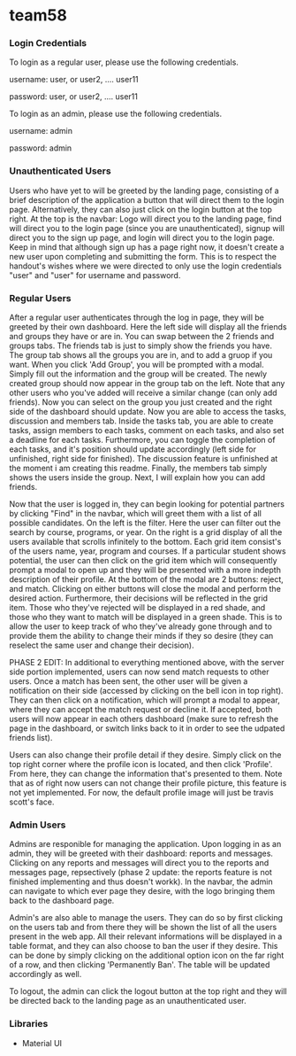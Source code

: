 # team58

### Login Credentials

To login as a regular user, please use the following credentials.

  username: user, or user2, .... user11
  
  password: user, or user2, .... user11
  
To login as an admin, please use the following credentials.

  username: admin
  
  password: admin

### Unauthenticated Users
Users who have yet to will be greeted by the landing page, consisting of a brief description of the application a button that will direct them to the login page. Alternatively, they can also just click on the login button at the top right. At the top is the navbar: Logo will direct you to the landing page, find will direct you to the login page (since  you are unauthenticated), signup will direct you to the sign up page, and login will direct you to the login page. Keep in mind that although sign up has a page right now, it doesn't create a new user upon completing and submitting the form. This is to respect the handout's wishes where we were directed to only use the login credentials "user" and "user" for username and password. 
### Regular Users
After a regular user authenticates through the log in page, they will be greeted by their own dashboard. Here the left side will display all the friends and groups they have or are in. You can swap between the 2 friends and groups tabs. The friends tab is just to simply show the friends you have. The group tab shows all the groups you are in, and to add a gruop if you want. When you click 'Add Group', you will be prompted with a modal. Simply fill out the information and the group will be created. The newly created group should now appear in the group tab on the left. Note that any other users who you've added will receive a similar change (can only add friends). Now you can select on the group you just created and the right side of the dashboard should update. Now you are able to access the tasks, discussion and members tab. Inside the tasks tab, you are able to create tasks, assign members to each tasks, comment on each tasks, and also set a deadline for each tasks. Furthermore, you can toggle the completion of each tasks, and it's position should update accordingly (left side for unfinished, right side for finished). The discussion feature is unfinished at the moment i am creating this readme. 
Finally, the members tab simply shows the users inside the group. Next, I will explain how you can add friends.

Now that the user is logged in, they can begin looking for potential partners by clicking "Find" in the navbar, which will greet them with a list of all possible candidates. On the left is the filter. Here the user can filter out the search by course, programs, or year. On the right is a grid display of all the users available that scrolls infinitely to the bottom. Each grid item consist's of the users name, year, program and courses. If a particular student shows potential, the user can then click on the grid item which will consequently prompt a modal to open up and they will be presented with a more indepth description of their profile. At the bottom of the modal are 2 buttons: reject, and match. Clicking on either buttons will close the modal and perform the desired action. Furthermore, their decisions will be reflected in the grid item. Those who they've rejected will be displayed in a red shade, and those who they want to match will be displayed in a green shade. This is to allow the user to keep track of who they've already gone through and to provide them the ability to change their minds if they so desire (they can reselect the same user and change their decision).

PHASE 2 EDIT: 
In additional to everything mentioned above, with the server side portion implemented, users can now send match requests to other users. Once a match has been sent, the other user will be given a notification on their side (accessed by clicking on the bell icon in top right). They can then click on a notification, which will prompt a modal to appear, where they can accept the match request or decline it. If accepted, both users will now appear in each others dashboard (make sure to refresh the page in the dashboard, or switch links back to it in order to see the udpated friends list).

Users can also change their profile detail if they desire. Simply click on the top right corner where the profile icon is located, and then click 'Profile'. From here, they can change the information that's presented to them. Note that as of right now users can not change their profile picture, this feature is not yet implemented. For now, the default profile image will just be travis scott's face.


### Admin Users
Admins are responible for managing the application. Upon logging in as an admin, they will be greeted with their dashboard: reports and messages. Clicking on any reports and messages will direct you to the reports and messages page, repsectively (phase 2 update: the reports feature is not finished implementing and thus doesn't workk). In the navbar, the admin can navigate to which ever page they desire, with the logo bringing them back to the dashboard page. 

Admin's are also able to manage the users. They can do so by first clicking on the users tab and from there they will be shown the list of all the users present in the web app. All their relevant informations will be displayed in a table format, and they can also choose to ban the user if they desire. This can be done by simply clicking on the additional option icon on the far right of a row, and then clicking 'Permanently Ban'. The table will be updated accordingly as well.


To logout, the admin can click the logout button at the top right and they will be directed back to the landing page as an unauthenticated user.

### Libraries
- Material UI
